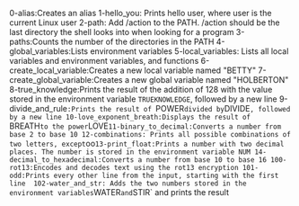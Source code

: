 0-alias:Creates an alias 
1-hello_you: Prints hello user, where user is the current Linux user 
2-path: Add /action to the PATH. /action should be the last directory the shell looks into when looking for a program 
3-paths:Counts the number of the directories in the PATH 
4-global_variables:Lists environment variables 
5-local_variables: Lists all local variables and environment variables, and functions
6-create_local_variable:Creates a new local variable named "BETTY"
7-create_global_variable:Creates a new global variable named "HOLBERTON"
8-true_knowledge:Prints the result of the addition of 128 with the value stored in the environment variable `TRUEKNOWLEDGE`, followed by a new line 
9-divide_and_rule`:Prints the result of `POWER` divided by `DIVIDE`, followed by a new line
10-love_exponent_breath:Displays the result of `BREATH` to the power `LOVE`
11-binary_to_decimal:Converts a number from base 2 to base 10
12-combinations: Prints all possible combinations of two letters, except `oo`
13-print_float:Prints a number with two decimal places. The number is stored in the environment variable NUM
14-decimal_to_hexadecimal:Converts a number from base 10 to base 16
100-rot13:Encodes and decodes text using the rot13 encryption
101-odd:Prints every other line from the input, starting with the first line 
102-water_and_str: Adds the two numbers stored in the environment variables `WATER` and `STIR` and prints the result
